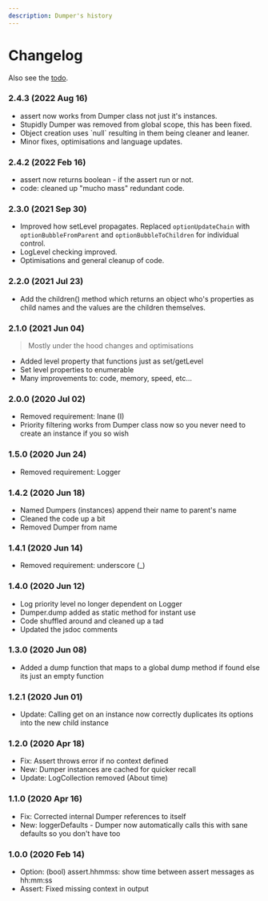 ```yaml
---
description: Dumper's history
---
```


# Changelog

Also see the [todo](./todo.adoc).

### 2.4.3 (2022 Aug 16)

* assert now works from Dumper class not just it's instances.
* Stupidly Dumper was removed from global scope, this has been fixed.
* Object creation uses \`null\` resulting in them being cleaner and leaner.
* Minor fixes, optimisations and language updates.

### 2.4.2 (2022 Feb 16)

* assert now returns boolean - if the assert run or not.
* code: cleaned up "mucho mass" redundant code.

### 2.3.0 (2021 Sep 30)

* Improved how setLevel propagates. Replaced `optionUpdateChain` with `optionBubbleFromParent` and `optionBubbleToChildren` for individual control.
* LogLevel checking improved.
* Optimisations and general cleanup of code.

### 2.2.0 (2021 Jul 23)

* Add the children() method which returns an object who's properties as child names and the values are the children themselves.

### 2.1.0 (2021 Jun 04)

> Mostly under the hood changes and optimisations

* Added level property that functions just as set/getLevel
* Set level properties to enumerable
* Many improvements to: code, memory, speed, etc...

### 2.0.0 (2020 Jul 02)

* Removed requirement: Inane (I)
* Priority filtering works from Dumper class now so you never need to create an instance if you so wish

### 1.5.0 (2020 Jun 24)

* Removed requirement: Logger

### 1.4.2 (2020 Jun 18)

* Named Dumpers (instances) append their name to parent's name
* Cleaned the code up a bit
* Removed Dumper from name

### 1.4.1 (2020 Jun 14)

* Removed requirement: underscore (\_)

### 1.4.0 (2020 Jun 12)

* Log priority level no longer dependent on Logger
* Dumper.dump added as static method for instant use
* Code shuffled around and cleaned up a tad
* Updated the jsdoc comments

### 1.3.0 (2020 Jun 08)

* Added a dump function that maps to a global dump method if found else its just an empty function

### 1.2.1 (2020 Jun 01)

* Update: Calling get on an instance now correctly duplicates its options into the new child instance

### 1.2.0 (2020 Apr 18)

* Fix: Assert throws error if no context defined
* New: Dumper instances are cached for quicker recall
* Update: LogCollection removed (About time)

### **1.1.0 (2020 Apr 16)**

* Fix: Corrected internal Dumper references to itself
* New: loggerDefaults - Dumper now automatically calls this with sane defaults so you don't have too

### **1.0.0 (2020 Feb 14)**

* Option: (bool) assert.hhmmss: show time between assert messages as hh:mm:ss
* Assert: Fixed missing context in output
